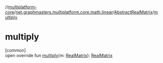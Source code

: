 //[multiplatform-core](../../../index.md)/[net.graphmasters.multiplatform.core.math.linear](../index.md)/[AbstractRealMatrix](index.md)/[multiply](multiply.md)

# multiply

[common]\
open override fun [multiply](multiply.md)(m: [RealMatrix](../-real-matrix/index.md)): [RealMatrix](../-real-matrix/index.md)
